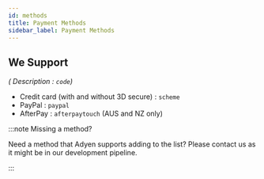 ```yaml
---
id: methods
title: Payment Methods
sidebar_label: Payment Methods
---
```


## We Support

*( Description : `code`)*

- Credit card (with and without 3D secure) : `scheme`
- PayPal : `paypal`
- AfterPay : `afterpaytouch` (AUS and NZ only)


:::note Missing a method?

Need a method that Adyen supports adding to the list? Please contact us as it might be in our development pipeline.

:::
